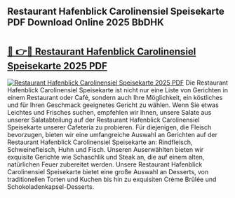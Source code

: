 ## Restaurant Hafenblick Carolinensiel Speisekarte PDF Download Online 2025 BbDHK

# <h2><a href="http://gc5ken.nevu.top/?p=Restaurant+Hafenblick+Carolinensiel+Speisekarte">🔗 👉🔴 Restaurant Hafenblick Carolinensiel Speisekarte 2025 PDF</a></h2>

[![Restaurant Hafenblick Carolinensiel Speisekarte 2025 PDF](https://i.imgur.com/dBaPXMq.png)](http://gc5ken.nevu.top/?p=Restaurant+Hafenblick+Carolinensiel+Speisekarte)
Die Restaurant Hafenblick Carolinensiel Speisekarte ist nicht nur eine Liste von Gerichten in einem Restaurant oder Café, sondern auch Ihre Möglichkeit, ein köstliches und für Ihren Geschmack geeignetes Gericht zu wählen. Wenn Sie etwas Leichtes und Frisches suchen, empfehlen wir Ihnen, unsere Salate aus unserer Salatabteilung auf der Restaurant Hafenblick Carolinensiel Speisekarte unserer Cafeteria zu probieren. Für diejenigen, die Fleisch bevorzugen, bieten wir eine umfangreiche Auswahl an Gerichten auf der Restaurant Hafenblick Carolinensiel Speisekarte an: Rindfleisch, Schweinefleisch, Huhn und Fisch. Unseren Auserwählten bieten wir exquisite Gerichte wie Schaschlik und Steak an, die auf einem alten, natürlichen Feuer zubereitet werden. Unsere Restaurant Hafenblick Carolinensiel Speisekarte bietet eine große Auswahl an Desserts, von traditionellen Torten und Kuchen bis hin zu exquisiten Crème Brûlée und Schokoladenkapsel-Desserts.

